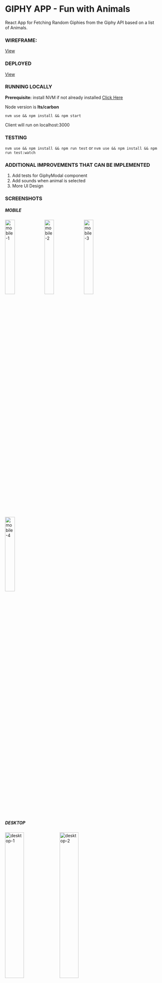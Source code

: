 # GIPHY APP - Fun with Animals
React App for Fetching Random Giphies from the Giphy API based on a list of Animals.

### WIREFRAME:

[View](./Wireframe.pdf)

### DEPLOYED
[View](https://giphies.netlify.com)

### RUNNING LOCALLY

**Prerequisite:** install NVM if not already installed [Click Here](https://github.com/creationix/nvm)

Node version is **lts/carbon**

```nvm use && npm install && npm start```

Client will run on localhost:3000

### TESTING
```nvm use && npm install && npm run test``` or ```nvm use && npm install && npm run test:watch```

### ADDITIONAL IMPROVEMENTS THAT CAN BE IMPLEMENTED
1. Add tests for GiphyModal component
2. Add sounds when animal is selected
3. More UI Design

### SCREENSHOTS

##### MOBILE
<img src="./screenshots/mobile_1.png" alt="mobile-1" width="25%" height="auto"> <img src="./screenshots/mobile_2.png" alt="mobile-2" width="25%" height="auto">
<img src="./screenshots/mobile_3.png" alt="mobile-3" width="25%" height="auto"> <img src="./screenshots/mobile_4.png" alt="mobile-4" width="25%" height="auto">

##### DESKTOP
<img src="./screenshots/desktop_1.png" alt="desktop-1" width="35%" height="auto"> <img src="./screenshots/desktop_2.png" alt="desktop-2" width="35%" height="auto">
<img src="./screenshots/desktop_3.png" alt="desktop-3" width="35%" height="auto"> <img src="./screenshots/desktop_4.png" alt="desktop-4" width="35%" height="auto">
